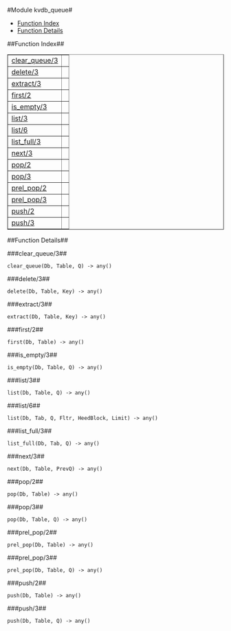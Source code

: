 

#Module kvdb_queue#
* [Function Index](#index)
* [Function Details](#functions)




<a name="index"></a>

##Function Index##


<table width="100%" border="1" cellspacing="0" cellpadding="2" summary="function index"><tr><td valign="top"><a href="#clear_queue-3">clear_queue/3</a></td><td></td></tr><tr><td valign="top"><a href="#delete-3">delete/3</a></td><td></td></tr><tr><td valign="top"><a href="#extract-3">extract/3</a></td><td></td></tr><tr><td valign="top"><a href="#first-2">first/2</a></td><td></td></tr><tr><td valign="top"><a href="#is_empty-3">is_empty/3</a></td><td></td></tr><tr><td valign="top"><a href="#list-3">list/3</a></td><td></td></tr><tr><td valign="top"><a href="#list-6">list/6</a></td><td></td></tr><tr><td valign="top"><a href="#list_full-3">list_full/3</a></td><td></td></tr><tr><td valign="top"><a href="#next-3">next/3</a></td><td></td></tr><tr><td valign="top"><a href="#pop-2">pop/2</a></td><td></td></tr><tr><td valign="top"><a href="#pop-3">pop/3</a></td><td></td></tr><tr><td valign="top"><a href="#prel_pop-2">prel_pop/2</a></td><td></td></tr><tr><td valign="top"><a href="#prel_pop-3">prel_pop/3</a></td><td></td></tr><tr><td valign="top"><a href="#push-2">push/2</a></td><td></td></tr><tr><td valign="top"><a href="#push-3">push/3</a></td><td></td></tr></table>


<a name="functions"></a>

##Function Details##

<a name="clear_queue-3"></a>

###clear_queue/3##




`clear_queue(Db, Table, Q) -> any()`

<a name="delete-3"></a>

###delete/3##




`delete(Db, Table, Key) -> any()`

<a name="extract-3"></a>

###extract/3##




`extract(Db, Table, Key) -> any()`

<a name="first-2"></a>

###first/2##




`first(Db, Table) -> any()`

<a name="is_empty-3"></a>

###is_empty/3##




`is_empty(Db, Table, Q) -> any()`

<a name="list-3"></a>

###list/3##




`list(Db, Table, Q) -> any()`

<a name="list-6"></a>

###list/6##




`list(Db, Tab, Q, Fltr, HeedBlock, Limit) -> any()`

<a name="list_full-3"></a>

###list_full/3##




`list_full(Db, Tab, Q) -> any()`

<a name="next-3"></a>

###next/3##




`next(Db, Table, PrevQ) -> any()`

<a name="pop-2"></a>

###pop/2##




`pop(Db, Table) -> any()`

<a name="pop-3"></a>

###pop/3##




`pop(Db, Table, Q) -> any()`

<a name="prel_pop-2"></a>

###prel_pop/2##




`prel_pop(Db, Table) -> any()`

<a name="prel_pop-3"></a>

###prel_pop/3##




`prel_pop(Db, Table, Q) -> any()`

<a name="push-2"></a>

###push/2##




`push(Db, Table) -> any()`

<a name="push-3"></a>

###push/3##




`push(Db, Table, Q) -> any()`


